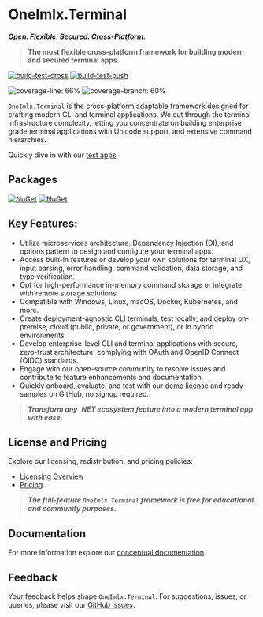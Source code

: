 # OneImlx.Terminal

***Open. Flexible. Secured. Cross-Platform.***

> **The most flexible cross-platform framework for building modern and secured terminal apps.**

[![build-test-cross](https://github.com/perpetualintelligence/terminal/actions/workflows/build-test-cross.yml/badge.svg)](https://github.com/perpetualintelligence/terminal/actions/workflows/build-test-cross.yml)
[![build-test-push](https://github.com/perpetualintelligence/terminal/actions/workflows/build-test-push.yml/badge.svg)](https://github.com/perpetualintelligence/terminal/actions/workflows/build-test-push.yml)

![coverage-line: 66%](https://img.shields.io/badge/coverage--line-66%25-yellow)
![coverage-branch: 60%](https://img.shields.io/badge/coverage--branch-60%25-orange)

`OneImlx.Terminal` is the cross-platform adaptable framework designed for crafting modern CLI and terminal applications. We cut through the terminal infrastructure complexity, letting you concentrate on building enterprise grade terminal applications with Unicode support, and extensive command hierarchies.

Quickly dive in with our [test apps](https://github.com/perpetualintelligence/terminal/tree/main/apps).

## Packages
[![NuGet](https://img.shields.io/nuget/vpre/OneImlx.Terminal?label=OneImlx.Terminal)](https://www.nuget.org/packages/OneImlx.Terminal)
[![NuGet](https://img.shields.io/nuget/vpre/OneImlx.Terminal.Authentication?label=OneImlx.Terminal.Authentication)](https://www.nuget.org/packages/OneImlx.Terminal.Authentication)

## **Key Features**:
- Utilize microservices architecture, Dependency Injection (DI), and options pattern to design and configure your terminal apps.
- Access built-in features or develop your own solutions for terminal UX, input parsing, error handling, command validation, data storage, and type verification.
- Opt for high-performance in-memory command storage or integrate with remote storage solutions.
- Compatible with Windows, Linux, macOS, Docker, Kubernetes, and more.
- Create deployment-agnostic CLI terminals, test locally, and deploy on-premise, cloud (public, private, or government), or in hybrid environments.
- Develop enterprise-level CLI and terminal applications with secure, zero-trust architecture, complying with OAuth and OpenID Connect (OIDC) standards.
- Engage with our open-source community to resolve issues and contribute to feature enhancements and documentation.
- Quickly onboard, evaluate, and test with our [demo license](https://docs.perpetualintelligence.com/articles/terminal/gs/demo.html) and ready samples on GitHub, no signup required.

> ***Transform any .NET ecosystem feature into a modern terminal app with ease.***

## License and Pricing
Explore our licensing, redistribution, and pricing policies:
- [Licensing Overview](https://docs.perpetualintelligence.com/articles/terminal/licensing/intro.html)
- [Pricing](https://www.perpetualintelligence.com/products/piterminal#pricing)

> ***The full-feature `OneImlx.Terminal` framework is free for educational, and community purposes.***

## Documentation
For more information explore our [conceptual documentation](https://docs.perpetualintelligence.com/articles/terminal/intro.html).

## Feedback
Your feedback helps shape `OneImlx.Terminal`. For suggestions, issues, or queries, please visit our [GitHub Issues](https://github.com/PerpetualIntelligence/terminal/issues).
